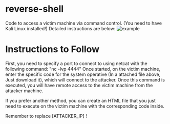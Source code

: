 # reverse-shell
Code to access a victim machine via command control. (You need to have Kali Linux installed!) Detailed instructions are below:
![example](/example1.png)
# Instructions to Follow
First, you need to specify a port to connect to using netcat with the following command: "nc -lvp 4444"
Once started, on the victim machine, enter the specific code for the system operative (In a attached file above, Just download it), which will connect to the attacker. Once this command is executed, you will have remote access to the victim machine from the attacker machine.

If you prefer another method, you can create an HTML file that you just need to execute on the victim machine with the corresponding code inside.

Remember to replace [ATTACKER_IP] !
